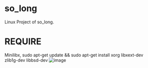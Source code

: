 # so_long
Linux Project of so_long.

# REQUIRE
Minilibx,
sudo apt-get update && sudo apt-get install xorg libxext-dev zlib1g-dev libbsd-dev
![image](https://github.com/FunghiFannoBene/so_long/assets/119907315/f04a70c5-3c4c-4557-9ebb-1e1a4560843e)
